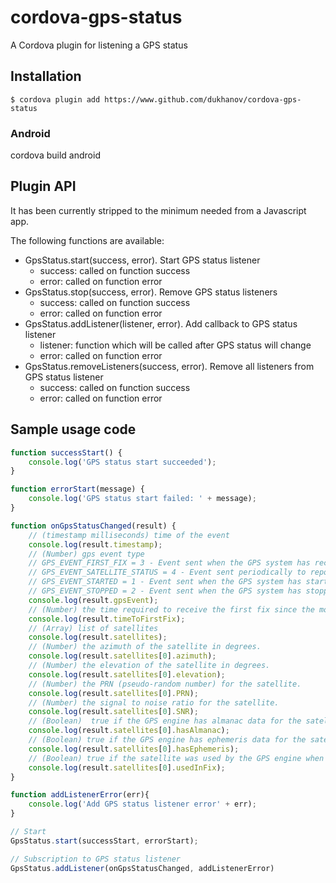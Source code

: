 # cordova-gps-status
A Cordova plugin for listening a GPS status

## Installation
```
$ cordova plugin add https://www.github.com/dukhanov/cordova-gps-status
```
### Android

 cordova build android

## Plugin API
It has been currently stripped to the minimum needed from a Javascript app.

The following functions are available:

* GpsStatus.start(success, error). Start GPS status listener
  * success: called on function success
  * error: called on function error
* GpsStatus.stop(success, error). Remove GPS status listeners
  * success: called on function success
  * error: called on function error
* GpsStatus.addListener(listener, error). Add callback to GPS status listener
  * listener: function which will be called after GPS status will change
  * error: called on function error
* GpsStatus.removeListeners(success, error). Remove all listeners from GPS status listener
  * success: called on function success
  * error: called on function error

## Sample usage code
```Javascript
function successStart() {
    console.log('GPS status start succeeded');
}

function errorStart(message) {
    console.log('GPS status start failed: ' + message);
}

function onGpsStatusChanged(result) {
    // (timestamp milliseconds) time of the event
    console.log(result.timestamp);
    // (Number) gps event type
    // GPS_EVENT_FIRST_FIX = 3 - Event sent when the GPS system has received its first fix since starting.
    // GPS_EVENT_SATELLITE_STATUS = 4 - Event sent periodically to report GPS satellite status.
    // GPS_EVENT_STARTED = 1 - Event sent when the GPS system has started.
    // GPS_EVENT_STOPPED = 2 - Event sent when the GPS system has stopped.
    console.log(result.gpsEvent);
    // (Number) the time required to receive the first fix since the most recent restart of the GPS engine
    console.log(result.timeToFirstFix);
    // (Array) list of satellites
    console.log(result.satellites);
    // (Number) the azimuth of the satellite in degrees.
    console.log(result.satellites[0].azimuth);
    // (Number) the elevation of the satellite in degrees.
    console.log(result.satellites[0].elevation);
    // (Number) the PRN (pseudo-random number) for the satellite.
    console.log(result.satellites[0].PRN);
    // (Number) the signal to noise ratio for the satellite.
    console.log(result.satellites[0].SNR);
    // (Boolean)  true if the GPS engine has almanac data for the satellite.
    console.log(result.satellites[0].hasAlmanac);
    // (Boolean) true if the GPS engine has ephemeris data for the satellite
    console.log(result.satellites[0].hasEphemeris);
    // (Boolean) true if the satellite was used by the GPS engine when calculating the most recent GPS fix.
    console.log(result.satellites[0].usedInFix);
}

function addListenerError(err){
    console.log('Add GPS status listener error' + err);
}

// Start
GpsStatus.start(successStart, errorStart);

// Subscription to GPS status listener
GpsStatus.addListener(onGpsStatusChanged, addListenerError)
```
